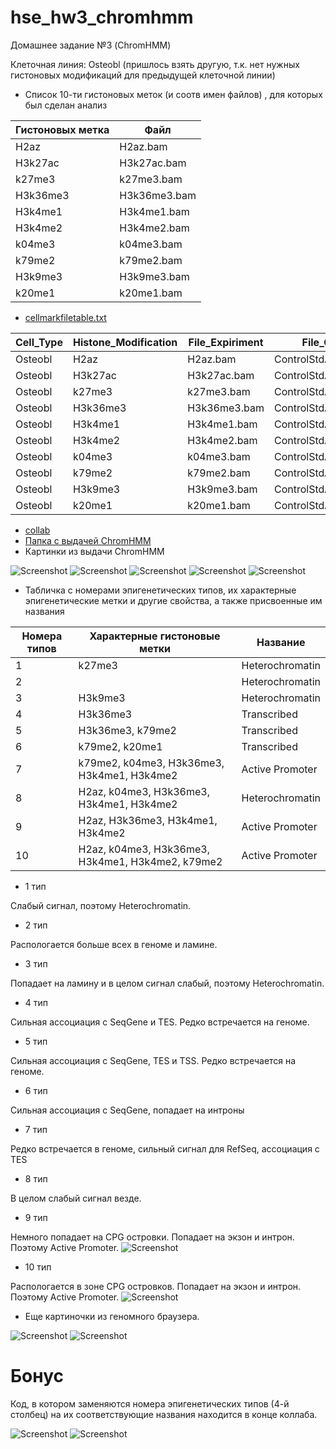 # hse_hw3_chromhmm
Домашнее задание №3 (ChromHMM)

Клеточная линия: Osteobl (пришлось взять другую, т.к. нет нужных гистоновых модификаций для предыдущей клеточной линии)

- Список 10-ти гистоновых меток (и соотв имен файлов) , для которых был сделан анализ


| Гистоновых метка     | Файл           |
|----------------------|----------------|
| H2az                 | H2az.bam       |
| H3k27ac              | H3k27ac.bam    |
| k27me3               | k27me3.bam     |
| H3k36me3             | H3k36me3.bam   |
| H3k4me1              | H3k4me1.bam    |
| H3k4me2              | H3k4me2.bam    |
| k04me3               | k04me3.bam     |
| k79me2               | k79me2.bam     |
| H3k9me3              | H3k9me3.bam    |
| k20me1               | k20me1.bam     |


- [cellmarkfiletable.txt](https://github.com/dreamer1978/hse_hw3_chromhmm/blob/main/cellmarkfiletable.txt)


| Cell_Type | Histone_Modification | File_Expiriment| File_Control           |
|-----------|----------------------|----------------|------------------------|
| Osteobl   | H2az                 | H2az.bam       | ControlStdAlnRep1.bam  |
| Osteobl   | H3k27ac              | H3k27ac.bam    | ControlStdAlnRep1.bam  |
| Osteobl   | k27me3               | k27me3.bam     | ControlStdAlnRep1.bam  |
| Osteobl   | H3k36me3             | H3k36me3.bam   | ControlStdAlnRep1.bam  |
| Osteobl   | H3k4me1              | H3k4me1.bam    | ControlStdAlnRep1.bam  |
| Osteobl   | H3k4me2              | H3k4me2.bam    | ControlStdAlnRep1.bam  |
| Osteobl   | k04me3               | k04me3.bam     | ControlStdAlnRep1.bam  |
| Osteobl   | k79me2               | k79me2.bam     | ControlStdAlnRep1.bam  |
| Osteobl   | H3k9me3              | H3k9me3.bam    | ControlStdAlnRep1.bam  |
| Osteobl   | k20me1               | k20me1.bam     | ControlStdAlnRep1.bam  |



- [collab](https://colab.research.google.com/drive/1RRmLmctNgsXx4Te7RhVgopuA45RzQnop?usp=sharing)
- [Папка с выдачей ChromHMM](https://github.com/dreamer1978/hse_hw3_chromhmm/tree/main/Output)
- Картинки из выдачи ChromHMM

![Screenshot](Output/Osteobl_10_overlap.png)
![Screenshot](Output/emissions_10.png)
![Screenshot](Output/Osteobl_10_RefSeqTES_neighborhood.png)
![Screenshot](Output/Osteobl_10_RefSeqTSS_neighborhood.png)
![Screenshot](Output/transitions_10.png)

- Табличка с номерами эпигенетических типов, их характерные эпигенетические метки и другие свойства, а также присвоенные им названия

| Номера типов   | Характерные гистоновые метки                       | Название           |
|----------------|----------------------------------------------------|--------------------|
|1               | k27me3                                             | Heterochromatin    |
|2               |                                                    | Heterochromatin    |
|3               | H3k9me3                                            | Heterochromatin    |
|4               | H3k36me3                                           | Transcribed        |
|5               | H3k36me3, k79me2                                   | Transcribed        |
|6               | k79me2, k20me1                                     | Transcribed        |
|7               | k79me2, k04me3, H3k36me3, H3k4me1, H3k4me2         | Active Promoter    |
|8               | H2az, k04me3, H3k36me3, H3k4me1, H3k4me2           | Heterochromatin    |
|9               | H2az, H3k36me3, H3k4me1, H3k4me2                   | Active Promoter    |
|10              | H2az, k04me3, H3k36me3, H3k4me1, H3k4me2, k79me2   | Active Promoter    |


- 1 тип


Слабый сигнал, поэтому Heterochromatin.


- 2 тип


Распологается больше всех в геноме и ламине.



- 3 тип


Попадает на ламину и в целом сигнал слабый, поэтому Heterochromatin.


- 4 тип


Сильная ассоциация с SeqGene и TES. Редко встречается на геноме.


- 5 тип


Сильная ассоциация с SeqGene, TES и TSS. Редко встречается на геноме.


- 6 тип


Сильная ассоциация с SeqGene, попадает на интроны


- 7 тип


Редко встречается в геноме, сильный сигнал для RefSeq, ассоциация с TES


- 8 тип


В целом слабый сигнал везде.


- 9 тип


Немного попадает на CPG островки. Попадает на экзон и интрон. Поэтому Active Promoter.
![Screenshot](screenshots/example.png)


- 10 тип


Распологается в зоне CPG островков. Попадает на экзон и интрон. Поэтому Active Promoter.
![Screenshot](screenshots/evidence_type_10.png)


- Еще картиночки из геномного браузера.

![Screenshot](screenshots/chosen_histones.png)
![Screenshot](screenshots/whole_picture.png)


# Бонус

Код, в котором заменяются номера эпигенетических типов (4-й столбец) на их соответствующие названия находится в конце коллаба.

![Screenshot](screenshots/bonus.png)
![Screenshot](screenshots/more_bonus.png)

